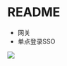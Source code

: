 # README

- 网关
- 单点登录SSO

![](https://luo0412.oss-cn-hangzhou.aliyuncs.com/1688893371001-a83pka5zWWep-image.png)